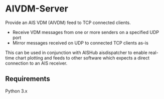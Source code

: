 # AIVDM-Server

Provide an AIS VDM (AIVDM) feed to TCP connected clients.

- Receive VDM messages from one or more senders on a specified UDP port
- Mirror messages received on UDP to connected TCP clients as-is

This can be used in conjunction with AISHub aisdispatcher to enable real-time chart plotting and feeds to other software which expects a direct connection to an AIS receiver.

## Requirements

Python 3.x

